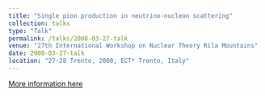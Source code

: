 ```yaml
---
title: "Single pion production in neutrino-nucleon scattering"
collection: talks
type: "Talk"
permalink: /talks/2008-03-27-talk
venue: "27th International Workshop on Nuclear Theory Rila Mountains"
date: 2008-03-27-talk
location: "27-28 Trento, 2008, ECT* Trento, Italy"
---
```


[More information here](---) 
